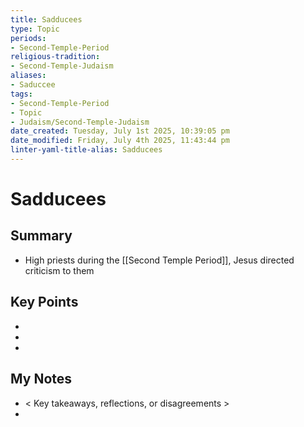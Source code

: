 ```yaml
---
title: Sadducees
type: Topic
periods:
- Second-Temple-Period
religious-tradition:
- Second-Temple-Judaism
aliases:
- Saduccee
tags:
- Second-Temple-Period
- Topic
- Judaism/Second-Temple-Judaism
date_created: Tuesday, July 1st 2025, 10:39:05 pm
date_modified: Friday, July 4th 2025, 11:43:44 pm
linter-yaml-title-alias: Sadducees
---
```


# Sadducees

## Summary
- High priests during the [[Second Temple Period]], Jesus directed criticism to them

## Key Points
- 
- 
- 

## My Notes
- < Key takeaways, reflections, or disagreements >
- 